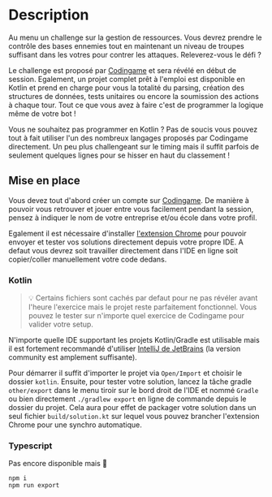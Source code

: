 # Description

Au menu un challenge sur la gestion de ressources. Vous devrez prendre le contrôle des bases ennemies tout en maintenant un niveau de troupes suffisant dans les votres pour contrer les attaques. Releverez-vous le défi ?

Le challenge est proposé par [Codingame](https://www.codingame.com/) et sera révélé en début de session. Egalement, un projet complet prêt à l'emploi est disponible en Kotlin et prend en charge pour vous la totalité du parsing, création des structures de données, tests unitaires ou encore la soumission des actions à chaque tour. Tout ce que vous avez à faire c'est de programmer la logique même de votre bot !

Vous ne souhaitez pas programmer en Kotlin ? Pas de soucis vous pouvez tout à fait utiliser l'un des nombreux langages proposés par Codingame directement. Un peu plus challengeant sur le timing mais il suffit parfois de seulement quelques lignes pour se hisser en haut du classement !

## Mise en place

Vous devez tout d'abord créer un compte sur [Codingame](https://www.codingame.com/). De manière à pouvoir vous retrouver et jouer entre vous facilement pendant la session, pensez à indiquer le nom de votre entreprise et/ou école dans votre profil.

Egalement il est nécessaire d'installer [l'extension Chrome](https://chrome.google.com/webstore/detail/codingame-sync-app/nmdombhgnofjnnaenegcdehnbkajfgbh?hl=fr) pour pouvoir envoyer et tester vos solutions directement depuis votre propre IDE. A defaut vous devrez soit travailler directement dans l'IDE en ligne soit copier/coller manuellement votre code dedans.

### Kotlin

> :bulb: Certains fichiers sont cachés par defaut pour ne pas révéler avant l'heure l'exercice mais le projet reste parfaitement fonctionnel. Vous pouvez le tester sur n'importe quel exercice de Codingame pour valider votre setup.

N'importe quelle IDE supportant les projets Kotlin/Gradle est utilisable mais il est fortement recommandé d'utiliser [IntelliJ de JetBrains](https://www.jetbrains.com/fr-fr/idea/) (la version community est amplement suffisante).

Pour démarrer il suffit d'importer le projet via `Open/Import` et choisir le dossier `kotlin`.
Ensuite, pour tester votre solution, lancez la tâche gradle `other/export` dans le menu tiroir sur le bord droit de l'IDE et nommé `Gradle` ou bien directement `./gradlew export` en ligne de commande depuis le dossier du projet. Cela aura pour effet de packager votre solution dans un seul fichier `build/solution.kt` sur lequel vous pouvez brancher l'extension Chrome pour une synchro automatique.

### Typescript

Pas encore disponible mais :crossed_fingers:

```
npm i
npm run export
```